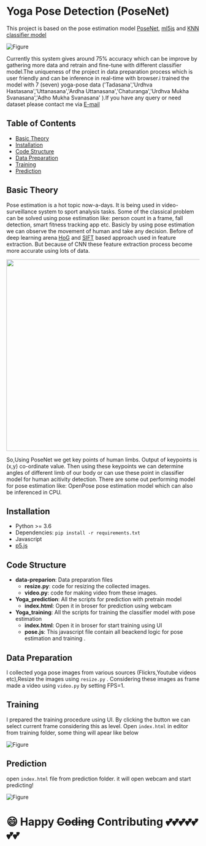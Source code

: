 # Yoga Pose Detection (PoseNet)
This project is based on the pose estimation model
[PoseNet](https://github.com/tensorflow/tfjs-models/tree/master/posenet), [ml5js](https://ml5js.org/getting-started/hello-ml5) and [KNN classifier model](https://en.wikipedia.org/wiki/K-nearest_neighbors_algorithm#:~:text=In%20pattern%20recognition%2C%20the%20k,examples%20in%20the%20feature%20space.&text=In%20k%2DNN%20classification%2C%20the%20output%20is%20a%20class%20membership.)


![Figure](https://github.com/forhadsidhu/Yoga-pose-detection/blob/master/Images/Yoga.jpg)



Currently this system gives around 75% accuracy which can be improve by gathering more data and retrain and fine-tune with different classifier model.The uniqueness of the project in data preparation process which is user friendly and can be inference in real-time with browser.i trained the model with 7 (seven) yoga-pose data ('Tadasana','Urdhva Hastasana','Uttanasana','Ardha Uttanasana','Chaturanga','Urdhva Mukha Svanasana','Adho Mukha Svanasana'
).If you have any query or need dataset please contact me via [E-mail](md.sharif.ullah.forhad@gmail.com)


## Table of Contents
- [Basic Theory](#Basic-Theory)
- [Installation](#installation)
- [Code Structure](#code-structure)
- [Data Preparation](#data-preparation)
- [Training](#training)
- [Prediction](#prediction)



## Basic Theory

Pose estimation is a hot topic now-a-days. It is being used in video-surveillance system to sport analysis tasks. Some of the classical problem can be solved using pose estimation like: person count in a frame, fall detection, smart fitness tracking app etc. Basicly by using pose estimation we can observe the movement of human and take any decision. Before of deep learning arena [HoG](https://lear.inrialpes.fr/people/triggs/pubs/Dalal-cvpr05.pdf) and [SIFT](http://www.scholarpedia.org/article/Scale_Invariant_Feature_Transform) based approach used in feature extraction. But because of CNN these feature extraction process become more accurate using lots of data. 

<p align="center">
  <img width="600" height="500" src="https://github.com/forhadsidhu/Yoga-pose-detection/blob/master/Images/posenet.gif">
</p>

So,Using PoseNet we get key points of human limbs. Output of keypoints is (x,y) co-ordinate value. Then using these keypoints we can determine angles of different limb of our body or can use these point in classifier model for human acitivity detection. There are some out performing model for pose estimation like: OpenPose pose estimation model which can also be inferenced in CPU.

## Installation

* Python >= 3.6
* Dependencies: ```pip install -r requirements.txt```
* Javascript
* [p5.js](https://p5js.org/download/)


## Code Structure
- **data-preparion**: Data preparation files
  - **resize.py**:  code for resizing the collected images.
  - **video.py**:  code for making video from these images.
- **Yoga_prediction**: All the scripts for prediction with pretrain model
  - **index.html**: Open it in broser for prediction using webcam
- **Yoga_training**: All the scripts for training the classifier model with pose estimation
  - **index.html**: Open it in broser for start training using UI
  - **pose.js**: This javascript file contain all beackend logic for pose estimation and training .


## Data Preparation


I collected yoga pose images from various sources (Flickrs,Youtube videos etc),Resize the images using ```resize.py``` . Considering these images as frame made a video using ```video.py``` by setting FPS=1.


## Training

I prepared the training procedure using UI. By clicking the button we can select current frame considering this as level. Open ```index.html``` in editor from training folder, some thing will apear like below

![Figure](https://github.com/forhadsidhu/Yoga-pose-detection/blob/master/Images/train.PNG)


## Prediction

open ```index.html``` file from prediction folder. it will open webcam and start predicting!

![Figure](https://github.com/forhadsidhu/Yoga-pose-detection/blob/master/Images/pred.PNG)



# :smile: Happy ~~Coding~~ Contributing :two_hearts::two_hearts::two_hearts::two_hearts::two_hearts::two_hearts::two_hearts:
